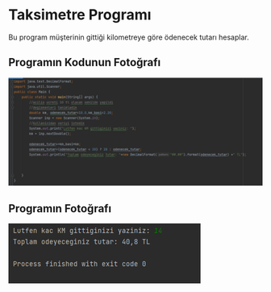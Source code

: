 # Taksimetre Programı
Bu program müşterinin gittiği kilometreye göre ödenecek tutarı hesaplar. 

## Programın Kodunun Fotoğrafı
![kodlarin fotografi](images/kodlar.png)

## Programın Fotoğrafı
![programin fotografi](images/program.png)